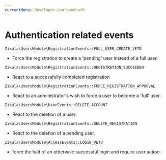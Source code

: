 ```yaml
---
currentMenu: developer-usersandauth
---
```

# Authentication related events

`Zikula\UsersModule\RegistrationEvents::FULL_USER_CREATE_VETO`

- Force the registration to create a 'pending' user instead of a full user.

`Zikula\UsersModule\RegistrationEvents::REGISTRATION_SUCCEEDED`

- React to a successfully completed registration

`Zikula\UsersModule\RegistrationEvents::FORCE_REGISTRATION_APPROVAL`

- React to an administrator's wish to force a user to become a 'full' user.

`Zikula\UsersModule\UserEvents::DELETE_ACCOUNT`

- React to the deletion of a user.

`Zikula\UsersModule\RegistrationEvents::DELETE_REGISTRATION`

- React to the deletion of a pending user.

`Zikula\UsersModule\AccessEvents::LOGIN_VETO`

- force the halt of an otherwise successful login and require user action.

